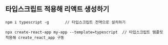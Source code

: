 ## 타입스크립트 적용해 리액트 생성하기

```
npm i typescript -g       // 타입스크립트 전역으로 설치하기

npx create-react-app my-app --template=typescript  // 타입스크립트 템플릿 적용해 create_react_app 구동


```
